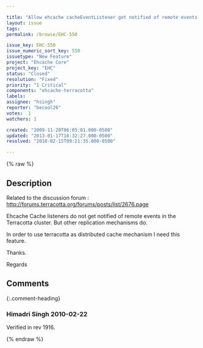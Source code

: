 ```yaml
---

title: "Allow ehcache cacheEventListener get notified of remote events in the Terracotta cluster"
layout: issue
tags: 
permalink: /browse/EHC-550

issue_key: EHC-550
issue_numeric_sort_key: 550
issuetype: "New Feature"
project: "Ehcache Core"
project_key: "EHC"
status: "Closed"
resolution: "Fixed"
priority: "1 Critical"
components: "ehcache-terracotta"
labels: 
assignee: "hsingh"
reporter: "becool26"
votes:  1
watchers: 1

created: "2009-11-20T06:05:01.000-0500"
updated: "2013-01-17T18:32:27.000-0500"
resolved: "2010-02-15T09:21:35.000-0500"

---
```




{% raw %}



## Description

<div markdown="1" class="description">

Related to the discussion forum : http://forums.terracotta.org/forums/posts/list/2676.page

Ehcache Cache listeners do not get notified of remote events in the Terracotta cluster. But other replication mechanisms do.

In order to use terracotta as distributed cache mechanism I need this feature.

Thanks.

Regards

</div>

## Comments


{:.comment-heading}
### **Himadri Singh** <span class="date">2010-02-22</span>

<div markdown="1" class="comment">

Verified in rev 1916. 

</div>



{% endraw %}
